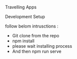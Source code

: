 Travelling Apps

Development Setup

follow belom intrusctions : 

- Git clone from the repo
- npm install
- please wait installing process
- And then npm run serve
